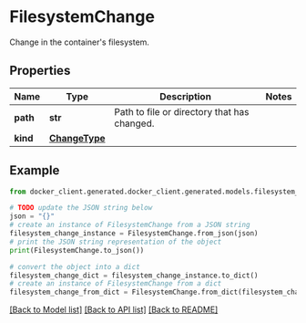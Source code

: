 # FilesystemChange

Change in the container's filesystem. 

## Properties

Name | Type | Description | Notes
------------ | ------------- | ------------- | -------------
**path** | **str** | Path to file or directory that has changed.  | 
**kind** | [**ChangeType**](ChangeType.md) |  | 

## Example

```python
from docker_client.generated.docker_client.generated.models.filesystem_change import FilesystemChange

# TODO update the JSON string below
json = "{}"
# create an instance of FilesystemChange from a JSON string
filesystem_change_instance = FilesystemChange.from_json(json)
# print the JSON string representation of the object
print(FilesystemChange.to_json())

# convert the object into a dict
filesystem_change_dict = filesystem_change_instance.to_dict()
# create an instance of FilesystemChange from a dict
filesystem_change_from_dict = FilesystemChange.from_dict(filesystem_change_dict)
```
[[Back to Model list]](../README.md#documentation-for-models) [[Back to API list]](../README.md#documentation-for-api-endpoints) [[Back to README]](../README.md)


